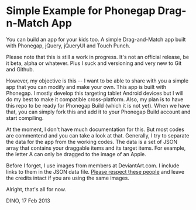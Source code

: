Simple Example for Phonegap Drag-n-Match App
============================================

You can build an app for your kids too. A simple Drag-and-Match app built with Phonegap, jQuery, jQueryUI and Touch Punch.

Please note that this is still a work in progress. It's not an official release, be it beta, alpha or whatever. Plus I suck and versioning and very new to Git and Github.

However, my objective is this -- I want to be able to share with you a simple app that you can modify and make your own. This app is built with Phonegap. I mostly develop this targeting tablet Android devices but I will do my best to make it compatible cross-platform. Also, my plan is to have this repo to be ready for Phonegap Build (which it is not yet). When we have that, you can simply fork this and add it to your Phonegap Build account and start compiling.

At the moment, I don't have much documentation for this. But most codes are commentend and you can take a look at that. Generally, I try to separate the data for the app from the working codes. The data is a set of JSON array that contains your draggable items and its target items. For example, the letter A can only be dragged to the image of an Apple.

Before I forget, I use images from members at DeviantArt.com. I include links to them in the JSON data file. [Please respect these people](https://github.com/kidino/phonegap-drag-match/wiki/ABC-Images-Credit) and leave the credits intact if you are using the same images.

Alright, that's all for now.

DINO, 17 Feb 2013